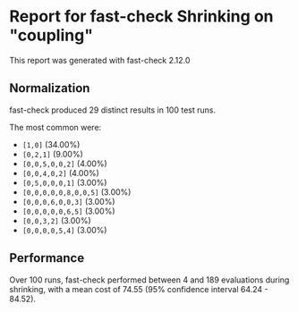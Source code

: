 # Report for fast-check Shrinking on "coupling"

This report was generated with fast-check 2.12.0

## Normalization

fast-check produced 29 distinct results in 100 test runs.

The most common were:

* ``[1,0]`` (34.00%)
* ``[0,2,1]`` (9.00%)
* ``[0,0,5,0,0,2]`` (4.00%)
* ``[0,0,4,0,2]`` (4.00%)
* ``[0,5,0,0,0,1]`` (3.00%)
* ``[0,0,0,0,0,8,0,0,5]`` (3.00%)
* ``[0,0,0,6,0,0,3]`` (3.00%)
* ``[0,0,0,0,0,6,5]`` (3.00%)
* ``[0,0,3,2]`` (3.00%)
* ``[0,0,0,0,5,4]`` (3.00%)

## Performance

Over 100 runs, fast-check performed between 4 and 189 evaluations during shrinking,
with a mean cost of 74.55 (95% confidence interval 64.24 - 84.52).
